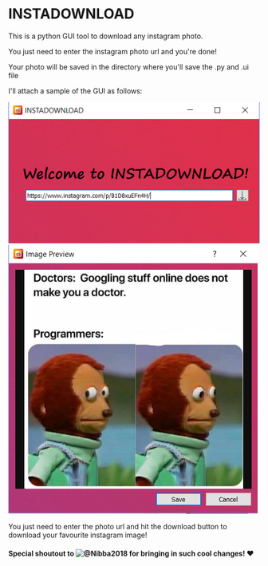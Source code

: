 # INSTADOWNLOAD
This is a python GUI tool to download any instagram photo.

You just need to enter the instagram photo url and you're done!

Your photo will be saved in the directory where you'll save the .py and .ui file

I'll attach a sample of the GUI as follows:

![ALT TEXT](https://github.com/GangulyShreyan/INSTADOWNLOAD/blob/master/Capture1.PNG)
![ALT TEXT](https://github.com/GangulyShreyan/INSTADOWNLOAD/blob/master/Capture2.PNG)

You just need to enter the photo url and hit the download button to download your favourite instagram image!




#### Special shoutout to ![@Nibba2018](https://github.com/Nibba2018) for bringing in such cool changes! ❤️

